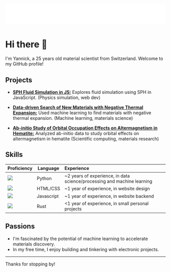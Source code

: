 <h1 align="center">
  <img src="https://raw.githubusercontent.com/krispy-kenay/krispy-kenay/master/title.svg" alt="Yannick G." />
</h1>

# Hi there 👋

I'm Yannick, a 25 years old material scientist from Switzerland.
Welcome to my GitHub profile!

## Projects

* [**SPH Fluid Simulation in JS:**](https://github.com/krispy-kenay/fluid-sim)  Explores fluid simulation using SPH in JavaScript. (Physics simulation, web dev)

* [**Data-driven Search of New Materials with Negative Thermal Expansion:**](https://github.com/krispy-kenay/DdSoNMwNTE)  Used machine learning to find materials with negative thermal expansion. (Machine learning, materials science)

* [**Ab-initio Study of Orbital Occupation Effects on Altermagnetism in Hematite:**](https://github.com/krispy-kenay/vasp-analyzer) Analyzed ab-initio data to study orbital effects on altermagnetism in hematite (Scientific computing, materials research)

## Skills

| Proficiency | Language | Experience |
| ------------- | ------------- | :------------- | 
| ![](https://geps.dev/progress/70) | Python | ~2 years of experience, in data science/processing and machine learning |
| ![](https://geps.dev/progress/60) | HTML/CSS | ~1 year of experience, in website design |
| ![](https://geps.dev/progress/50) | Javascript | ~1 year of experience, in website backend |
| ![](https://geps.dev/progress/30) | Rust | <1 year of experience, in small personal projects |

## Passions

* I'm fascinated by the potential of machine learning to accelerate materials discovery.
* In my free time, I enjoy building and tinkering with electronic projects.

<hr>


<!--
<div class="skills">
  <span>React</span>
  <div class="bar">
    <div class="fill" style="width: 80%;"></div>
  </div>
</div>
[![React](https://img.shields.io/badge/Python-60%25-blue)](https://reactjs.org/)


## Interests

- Interest 1
- Interest 2
- Interest 3
-->

Thanks for stopping by! 
